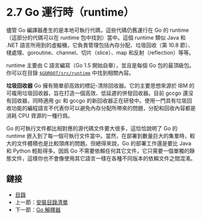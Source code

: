 # 2.7 Go 運行時（runtime）

儘管 Go 編譯器產生的是本地可執行代碼，這些代碼仍舊運行在 Go 的 runtime（這部分的代碼可以在 runtime 包中找到）當中。這個 runtime 類似 Java 和 .NET 語言所用到的虛擬機，它負責管理包括內存分配、垃圾回收（第 10.8 節）、棧處理、goroutine、channel、切片（slice）、map 和反射（reflection）等等。

runtime 主要由 C 語言編寫（Go 1.5 開始自舉），並且是每個 Go 包的最頂級包。你可以在目錄 [`$GOROOT/src/runtime`](https://github.com/golang/go/tree/master/src/runtime) 中找到相關內容。

**垃圾回收器** Go 擁有簡單卻高效的標記-清除回收器。它的主要思想來源於 IBM 的可複用垃圾回收器，旨在打造一個高效、低延遲的併發回收器。目前 gccgo 還沒有回收器，同時適用 gc 和 gccgo 的新回收器正在研發中。使用一門具有垃圾回收功能的編程語言不代表你可以避免內存分配所帶來的問題，分配和回收內容都是消耗 CPU 資源的一種行爲。

Go 的可執行文件都比相對應的源代碼文件要大很多，這恰恰說明了 Go 的 runtime 嵌入到了每一個可執行文件當中。當然，在部署到數量巨大的集羣時，較大的文件體積也是比較頭疼的問題。但總得來說，Go 的部署工作還是要比 Java 和 Python 輕鬆得多。因爲 Go 不需要依賴任何其它文件，它只需要一個單獨的靜態文件，這樣你也不會像使用其它語言一樣在各種不同版本的依賴文件之間混淆。

## 鏈接

- [目錄](directory.md)
- 上一節：[安裝目錄清單](02.6.md)
- 下一節：[Go 解釋器](02.8.md)